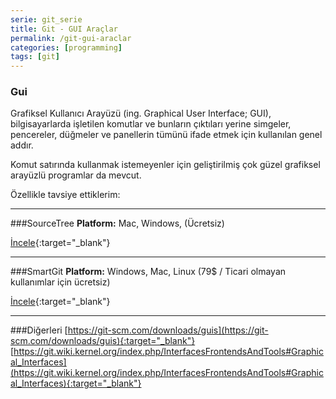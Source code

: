 ```yaml
---
serie: git_serie
title: Git - GUI Araçlar
permalink: /git-gui-araclar
categories: [programming]
tags: [git]
---
```


<div class="alert-box">
	<h3 class="title">Gui</h3>
	Grafiksel Kullanıcı Arayüzü (ing. Graphical User Interface; GUI), bilgisayarlarda işletilen komutlar ve bunların çıktıları yerine simgeler, pencereler, düğmeler ve panellerin tümünü ifade etmek için kullanılan genel addır.
</div>

Komut satırında kullanmak istemeyenler için geliştirilmiş çok güzel grafiksel arayüzlü programlar da mevcut.

Özellikle tavsiye ettiklerim:

---

###SourceTree
**Platform:** Mac, Windows, (Ücretsiz)

[İncele](https://www.sourcetreeapp.com/){:target="_blank"}

---

###SmartGit
**Platform:** Windows, Mac, Linux (79$ / Ticari olmayan kullanımlar için ücretsiz)

[İncele](http://www.syntevo.com/smartgit/){:target="_blank"}

---

###Diğerleri
[https://git-scm.com/downloads/guis](https://git-scm.com/downloads/guis){:target="_blank"}
[https://git.wiki.kernel.org/index.php/InterfacesFrontendsAndTools#Graphical_Interfaces](https://git.wiki.kernel.org/index.php/InterfacesFrontendsAndTools#Graphical_Interfaces){:target="_blank"}